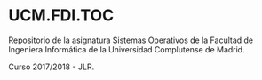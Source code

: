 # UCM.FDI.TOC

Repositorio de la asignatura Sistemas Operativos 
de la Facultad de Ingeniera Informática de la 
Universidad Complutense de Madrid.

Curso 2017/2018 - JLR.

